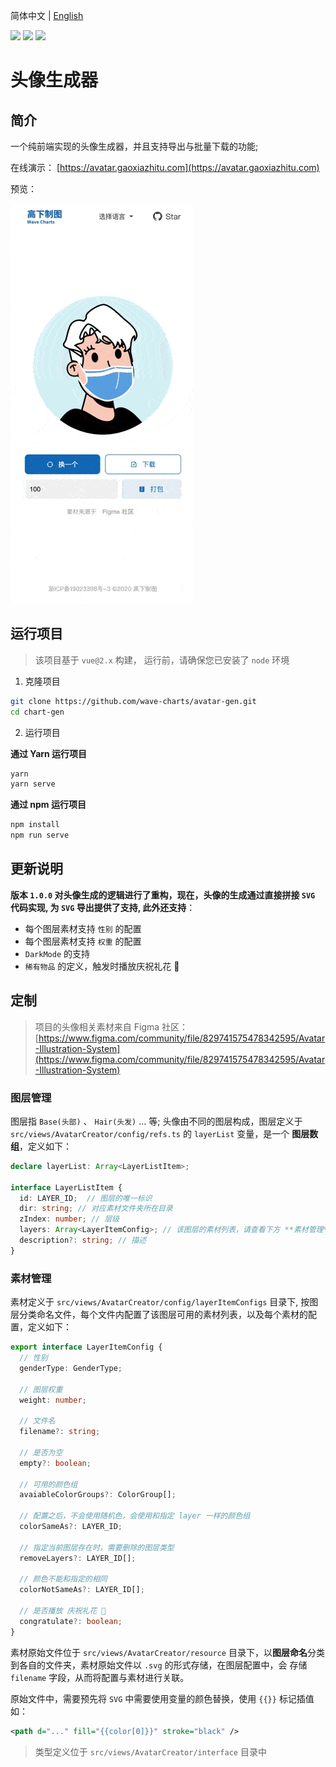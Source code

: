 简体中文 | [English](./README-EN.md)

![](https://img.shields.io/node/v/html2canvas) ![](https://img.shields.io/npm/l/html2canvas) ![](https://img.shields.io/github/last-commit/wave-charts/avatar-gen)

# 头像生成器

## 简介

一个纯前端实现的头像生成器，并且支持导出与批量下载的功能;

在线演示： [https://avatar.gaoxiazhitu.com](https://avatar.gaoxiazhitu.com)

预览：

![](./assets/doc/mobile-preview.gif)

## 运行项目

> 该项目基于 `vue@2.x` 构建， 运行前，请确保您已安装了 `node` 环境

1. 克隆项目

```bash
git clone https://github.com/wave-charts/avatar-gen.git
cd chart-gen
```

2. 运行项目

**通过 Yarn 运行项目**

```bash
yarn
yarn serve
```

**通过 npm 运行项目**

```bash
npm install
npm run serve
```

## 更新说明

**版本 `1.0.0` 对头像生成的逻辑进行了重构，现在，头像的生成通过直接拼接 `SVG` 代码实现, 为 `SVG` 导出提供了支持, 此外还支持**：

- 每个图层素材支持 `性别` 的配置
- 每个图层素材支持 `权重` 的配置
- `DarkMode` 的支持
- `稀有物品` 的定义，触发时播放庆祝礼花 🎉

## 定制

> 项目的头像相关素材来自 Figma 社区：[https://www.figma.com/community/file/829741575478342595/Avatar-Illustration-System](https://www.figma.com/community/file/829741575478342595/Avatar-Illustration-System)

### 图层管理

图层指 `Base(头部)` 、 `Hair(头发)` ... 等;
头像由不同的图层构成，图层定义于 `src/views/AvatarCreator/config/refs.ts` 的 `layerList` 变量，是一个 **图层数组**，定义如下：

```ts
declare layerList: Array<LayerListItem>;

interface LayerListItem {
  id: LAYER_ID;  // 图层的唯一标识
  dir: string; // 对应素材文件夹所在目录
  zIndex: number; // 层级
  layers: Array<LayerItemConfig>; // 该图层的素材列表，请查看下方 **素材管理**
  description?: string; // 描述
}
```
### 素材管理
素材定义于 `src/views/AvatarCreator/config/layerItemConfigs` 目录下,
按图层分类命名文件，每个文件内配置了该图层可用的素材列表，以及每个素材的配置，定义如下：

```ts
export interface LayerItemConfig {
  // 性别
  genderType: GenderType;

  // 图层权重
  weight: number;

  // 文件名
  filename?: string;

  // 是否为空
  empty?: boolean;

  // 可用的颜色组
  avaiableColorGroups?: ColorGroup[];

  // 配置之后，不会使用随机色，会使用和指定 layer 一样的颜色组
  colorSameAs?: LAYER_ID;

  // 指定当前图层存在时，需要删除的图层类型
  removeLayers?: LAYER_ID[];

  // 颜色不能和指定的相同
  colorNotSameAs?: LAYER_ID[];

  // 是否播放 庆祝礼花 🎉
  congratulate?: boolean;
}
```


素材原始文件位于 `src/views/AvatarCreator/resource` 目录下，以**图层命名**分类到各自的文件夹，素材原始文件以 `.svg` 的形式存储，在图层配置中，会 存储 `filename` 字段，从而将配置与素材进行关联。

原始文件中，需要预先将 `SVG` 中需要使用变量的颜色替换，使用 `{{}}` 标记插值 如：

```xml
<path d="..." fill="{{color[0]}}" stroke="black" />
```

> 类型定义位于 `src/views/AvatarCreator/interface` 目录中
